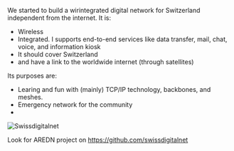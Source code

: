 We started to build a wirintegrated digital network for Switzerland independent from the internet.
It is:
- Wireless
- Integrated. I supports end-to-end services like data transfer, mail, chat, voice, and information kiosk
- It should cover Switzerland
- and have a link to the worldwide internet (through satellites)

Its purposes are:
- Learing and fun with (mainly) TCP/IP technology, backbones, and meshes.
- Emergency network for the community
- 
![Swissdigitalnet](https://user-images.githubusercontent.com/115565895/201952542-6e15ec99-daba-43a0-aa4b-5995f37797c2.JPG)

Look for AREDN project on https://github.com/swissdigitalnet
